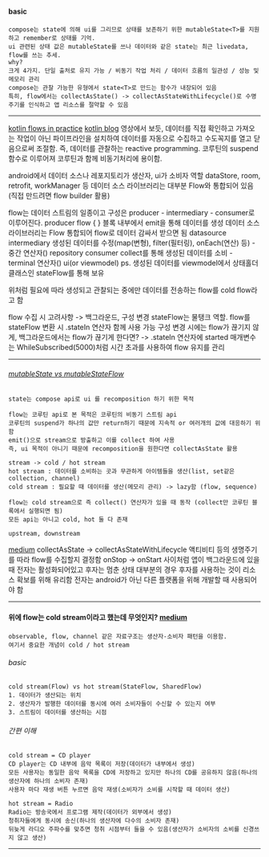 #### basic
	compose는 state에 의해 ui를 그리므로 상태를 보존하기 위한 mutableState<T>를 지원하고 remember로 상태를 기억.
	ui 관련된 상태 값은 mutableState를 쓰나 데이터와 같은 state는 최근 livedata, flow를 쓰는 추세.
	why?
	크게 4가지. 단일 출처로 유지 가능 / 비동기 작업 처리 / 데이터 흐름의 일관성 / 성능 및 메모리 관리
	compose는 관찰 가능한 유형에서 state<T>로 만드는 함수가 내장되어 있음
	특히, flow에서는 collectAsState() -> collectAsStateWithLifecycle()로 수명주기를 인식하고 앱 리소스를 절약할 수 있음


- - -
[kotlin flows in practice](https://www.youtube.com/watch?v=fSB6_KE95bU&t=75s)
[kotlin blog](https://medium.com/hongbeomi-dev/%EC%A0%95%EB%A6%AC-%EC%BD%94%ED%8B%80%EB%A6%B0-flow-%EC%82%AC%EC%9A%A9%ED%95%98%EA%B8%B0-android-dev-summit-2021-3606429f3c5f)
영상에서 보듯, 데이터를 직접 확인하고 가져오는 작업이 아닌 파이프라인을 설치하여 데이터를 자동으로 수집하고 수도꼭지를 열고 닫음으로써 조절함. 즉, 데이터를 관찰하는 reactive programming.
코루틴의 suspend 함수로 이루어져 코루틴과 함께 비동기처리에 용이함.

android에서 데이터 소스나 레포지토리가 생산자, ui가 소비자 역할
dataStore, room, retrofit, workManager 등 데이터 소스 라이브러리는 대부분 Flow와 통합되어 있음 
(직접 만드려면 flow builder 활용)

flow는 데이터 스트림의 일종이고 구성은 producer - intermediary - consumer로 이루어진다.
producer
	flow {  } 블록 내부에서 emit을 통해 데이터를 생성
	데이터 소스 라이브러리는 Flow 통합되어 flow로 데이터 감싸서 받으면 됨
	datasource
intermediary
	생성된 데이터를 수정(map(변형), filter(필터링), onEach(연산) 등) - 중간 연산자()
	repository
consumer
	collect를 통해 생성된 데이터를 소비 - terminal 연산자()
	ui(or viewmodel)
	ps. 생성된 데이터를 viewmodel에서 상태홀더 클래스인 stateFlow를 통해 보유


위처럼 필요에 따라 생성되고 관찰되는 중에만 데이터를 전송하는 flow를 cold flow라고 함

flow 수집 시 고려사항 -> 백그라운드, 구성 변경
stateFlow는 물탱크 역할.
flow를 stateFlow 변환 시 .stateIn 연산자 함께 사용 가능
구성 변경 시에는 flow가 끊기지 않게, 백그라운드에서는 flow가 끊기게 한다면?
-> .stateIn 연산자에 started 매개변수는 WhileSubscribed(5000)처럼 시간 초과를 사용하여 flow 유지를 관리

- - -


###### [mutableState vs mutableStateFlow](https://stackoverflow.com/questions/70217780/mutablestate-vs-mutablestateflow)
	state는 compose api로 ui 를 recomposition 하기 위한 목적
	
	flow는 코루틴 api로 본 목적은 코루틴의 비동기 스트림 api
	코루틴의 suspend가 하나의 값만 return하기 때문에 지속적 or 여러개의 값에 대응하기 위함
	emit()으로 stream으로 방출하고 이를 collect 하여 사용
	즉, ui 목적이 아니기 때문에 recomposition을 원한다면 collectAsState 활용

	stream -> cold / hot stream
	hot stream : 데이터를 소비하는 곳과 무관하게 아이템들을 생산(list, set같은 collection, channel)
	cold stream : 필요할 때 데이터를 생산(메모리 관리) -> lazy함 (flow, sequence)

	flow는 cold stream으로 즉 collect() 연산자가 있을 때 동작 (collect만 코루틴 블록에서 실행되면 됨)
	모든 api는 아니고 cold, hot 둘 다 존재

	upstream, downstream


[medium](https://medium.com/hongbeomi-dev/jetpack-compose%EC%97%90%EC%84%9C-flow%EB%A5%BC-%EC%95%88%EC%A0%84%ED%95%98%EA%B2%8C-%EC%82%AC%EC%9A%A9%ED%95%98%EA%B8%B0-a394a679909b)
collectAsState -> collectAsStateWithLifecycle 
액티비티 등의 생명주기를 따라 flow를 수집할지 결정함
onStop -> onStart 사이처럼 앱이 백그라운드에 있을 때 전자는 활성화되어있고 후자는 멈춘 상태
대부분의 경우 후자를 사용하는 것이 리소스 확보를 위해 유리함
전자는 android가 아닌 다른 플랫폼을 위해 개발할 때 사용되어야 함





- - -
#### 위에 flow는 cold stream이라고 했는데 무엇인지? [medium](https://medium.com/@apfhdznzl/flow%EC%99%80-channel-cold-stream%EA%B3%BC-hot-stream-c42c64cf4996)
	observable, flow, channel 같은 자료구조는 생산자-소비자 패턴을 이용함.
	여기서 중요한 개념이 cold / hot stream

###### basic
	cold stream(Flow) vs hot stream(StateFlow, SharedFlow)
	1. 데이터가 생산되는 위치
	2. 생산자가 발행한 데이터를 동시에 여러 소비자들이 수신할 수 있는지 여부
	3. 스트림이 데이터를 생산하는 시점

###### 간편 이해
	cold stream = CD player
	CD player는 CD 내부에 음악 목록이 저장(데이터가 내부에서 생성)
	모든 사용자는 동일한 음악 목록을 CD에 저장하고 있지만 하나의 CD를 공유하지 않음(하나의 생산자에 하나의 소비자 존재)
	사용자 마다 재생 버튼 누르면 음악 재생(소비자가 소비를 시작할 때 데이터 생산)
	
	hot stream = Radio
	Radio는 방송국에서 프로그램 제작(데이터가 외부에서 생성)
	청취자들에게 동시에 송신(하나의 생산자에 다수의 소비자 존재)
	뒤늦게 라디오 주파수를 맞추면 청취 시점부터 들을 수 있음(생산자가 소비자의 소비를 신경쓰지 않고 생산)


- - -
